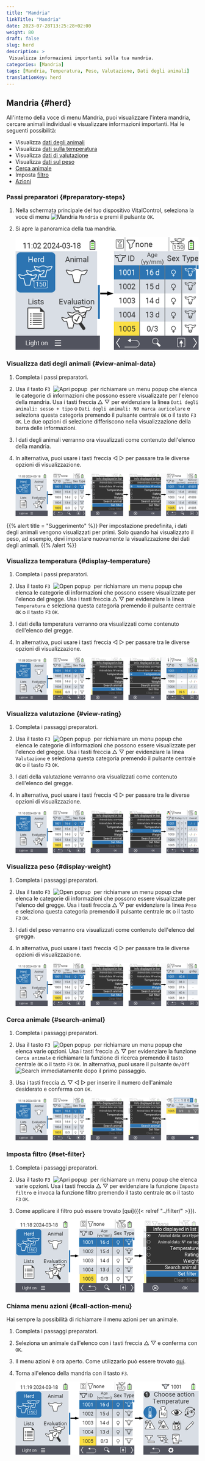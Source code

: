 ```yaml
---
title: "Mandria"
linkTitle: "Mandria"
date: 2023-07-28T13:25:28+02:00
weight: 80
draft: false
slug: herd
description: >
 Visualizza informazioni importanti sulla tua mandria.
categories: [Mandria]
tags: [Mandria, Temperatura, Peso, Valutazione, Dati degli animali]
translationKey: herd
---
```

## Mandria {#herd}

All'interno della voce di menu Mandria, puoi visualizzare l'intera mandria, cercare animali individuali e visualizzare informazioni importanti. Hai le seguenti possibilità:

- Visualizza [dati degli animali](#view-animal-data)
- Visualizza [dati sulla temperatura](#display-temperature)
- Visualizza [dati di valutazione](#view-rating)
- Visualizza [dati sul peso](#display-weight)
- [Cerca animale](#search-animal)
- Imposta [filtro](#set-filter)
- [Azioni](#call-action-menu)

### Passi preparatori {#preparatory-steps}

1. Nella schermata principale del tuo dispositivo VitalControl, seleziona la voce di menu <img src="/icons/main/herd.svg" width="60" align="bottom" alt="Mandria" /> `Mandria` e premi il pulsante `OK`.

2. Si apre la panoramica della tua mandria.

    ![VitalControl: Menu Mandria](images/herde.png "Mandria")

### Visualizza dati degli animali {#view-animal-data}

1. Completa i passi preparatori.

2. Usa il tasto `F3` &nbsp;<img src="/icons/footer/open-popup.svg" width="15" align="bottom" alt="Apri popup" />&nbsp; per richiamare un menu popup che elenca le categorie di informazioni che possono essere visualizzate per l'elenco della mandria. Usa i tasti freccia △ ▽ per evidenziare la linea `Dati degli animali: sesso + tipo` o `Dati degli animali: N0 marca auricolare` e seleziona questa categoria premendo il pulsante centrale `OK` o il tasto `F3` `OK`. Le due opzioni di selezione differiscono nella visualizzazione della barra delle informazioni.

3. I dati degli animali verranno ora visualizzati come contenuto dell'elenco della mandria.

4. In alternativa, puoi usare i tasti freccia ◁ ▷ per passare tra le diverse opzioni di visualizzazione.

    ![VitalControl: Menu Mandria](images/animaldata.png "Visualizza dati degli animali")

{{% alert title = "Suggerimento" %}}
Per impostazione predefinita, i dati degli animali vengono visualizzati per primi. Solo quando hai visualizzato il peso, ad esempio, devi impostare nuovamente la visualizzazione dei dati degli animali.
{{% /alert %}}

### Visualizza temperatura {#display-temperature}

1. Completa i passi preparatori.


2. Usa il tasto `F3` &nbsp;<img src="/icons/footer/open-popup.svg" width="15" align="bottom" alt="Open popup" />&nbsp; per richiamare un menu popup che elenca le categorie di informazioni che possono essere visualizzate per l'elenco del gregge. Usa i tasti freccia △ ▽ per evidenziare la linea `Temperatura` e seleziona questa categoria premendo il pulsante centrale `OK` o il tasto `F3` `OK`.

3. I dati della temperatura verranno ora visualizzati come contenuto dell'elenco del gregge.

4. In alternativa, puoi usare i tasti freccia ◁ ▷ per passare tra le diverse opzioni di visualizzazione.

    ![VitalControl: Menu Herd](images/temperature.png "Visualizza temperatura")

### Visualizza valutazione {#view-rating}

1. Completa i passaggi preparatori.

2. Usa il tasto `F3` &nbsp;<img src="/icons/footer/open-popup.svg" width="15" align="bottom" alt="Open popup" />&nbsp; per richiamare un menu popup che elenca le categorie di informazioni che possono essere visualizzate per l'elenco del gregge. Usa i tasti freccia △ ▽ per evidenziare la linea `Valutazione` e seleziona questa categoria premendo il pulsante centrale `OK` o il tasto `F3` `OK`.

3. I dati della valutazione verranno ora visualizzati come contenuto dell'elenco del gregge.

4. In alternativa, puoi usare i tasti freccia ◁ ▷ per passare tra le diverse opzioni di visualizzazione.

    ![VitalControl: Menu Herd](images/rating.png "Visualizza valutazione")

### Visualizza peso {#display-weight}

1. Completa i passaggi preparatori.

2. Usa il tasto `F3` &nbsp;<img src="/icons/footer/open-popup.svg" width="15" align="bottom" alt="Open popup" />&nbsp; per richiamare un menu popup che elenca le categorie di informazioni che possono essere visualizzate per l'elenco del gregge. Usa i tasti freccia △ ▽ per evidenziare la linea `Peso` e seleziona questa categoria premendo il pulsante centrale `OK` o il tasto `F3` `OK`.

3. I dati del peso verranno ora visualizzati come contenuto dell'elenco del gregge.

4. In alternativa, puoi usare i tasti freccia ◁ ▷ per passare tra le diverse opzioni di visualizzazione.

    ![VitalControl: Menu Herd](images/weight.png "Visualizza peso")

### Cerca animale {#search-animal}

1. Completa i passaggi preparatori.

2. Usa il tasto `F3` &nbsp;<img src="/icons/footer/open-popup.svg" width="15" align="bottom" alt="Open popup" />&nbsp; per richiamare un menu popup che elenca varie opzioni. Usa i tasti freccia △ ▽ per evidenziare la funzione `Cerca animale` e richiamare la funzione di ricerca premendo il tasto centrale `OK` o il tasto `F3` `OK`. In alternativa, puoi usare il pulsante `On/Off` <img src="/icons/footer/search.svg" width="15" align="bottom" alt="Search" /> immediatamente dopo il primo passaggio.


3. Usa i tasti freccia △ ▽ ◁ ▷ per inserire il numero dell'animale desiderato e conferma con `OK`.

    ![VitalControl: Menu Herd](images/search.png "Cerca animale")

### Imposta filtro {#set-filter}

1. Completa i passaggi preparatori.

2. Usa il tasto `F3` &nbsp;<img src="/icons/footer/open-popup.svg" width="15" align="bottom" alt="Apri popup" />&nbsp; per richiamare un menu popup che elenca varie opzioni. Usa i tasti freccia △ ▽ per evidenziare la funzione `Imposta filtro` e invoca la funzione filtro premendo il tasto centrale `OK` o il tasto `F3` `OK`.

3. Come applicare il filtro può essere trovato [qui]({{< relref "../filter/" >}}).

    ![VitalControl: Menu Herd](images/setfilter.png "Cerca animale")

### Chiama menu azioni {#call-action-menu}

Hai sempre la possibilità di richiamare il menu azioni per un animale.

1. Completa i passaggi preparatori.

2. Seleziona un animale dall'elenco con i tasti freccia △ ▽ e conferma con `OK`.

3. Il menu azioni è ora aperto. Come utilizzarlo può essere trovato [qui](../actions).

4. Torna all'elenco della mandria con il tasto `F3`.

    ![VitalControl: Menu Herd](images/action.png "Chiama azioni")

